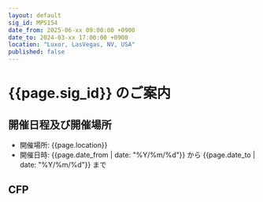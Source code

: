 ```yaml
---
layout: default
sig_id: MPS154
date_from: 2025-06-xx 09:00:00 +0900
date_to: 2024-03-xx 17:00:00 +0900
location: "Luxor, LasVegas, NV, USA"
published: false
---
```

# {{page.sig_id}} のご案内

## 開催日程及び開催場所

- 開催場所: {{page.location}}
- 開催日時: {{page.date_from | date: "%Y/%m/%d"}} から {{page.date_to | date: "%Y/%m/%d"}} まで

## CFP
